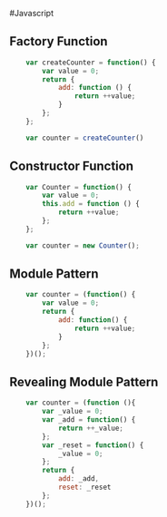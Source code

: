 #Javascript

## Factory Function
```js
	var createCounter = function() {
		var value = 0;
		return {
			add: function () {
				return ++value;
			}
		};
	};

	var counter = createCounter()

```

## Constructor Function
```js
	var Counter = function() {
		var value = 0;
		this.add = function () {
			return ++value;
		};
	};

	var counter = new Counter();
```

## Module Pattern
```js
	var counter = (function() {
		var value = 0;
		return {
			add: function() {
				return ++value;
			}
		};
	})();
```

## Revealing Module Pattern
```js
	var counter = (function (){
		var _value = 0;
		var _add = function() {
			return ++_value;
		};
		var _reset = function() {
			_value = 0;
		};
		return {
			add: _add,
			reset: _reset
		};
	})();
```
